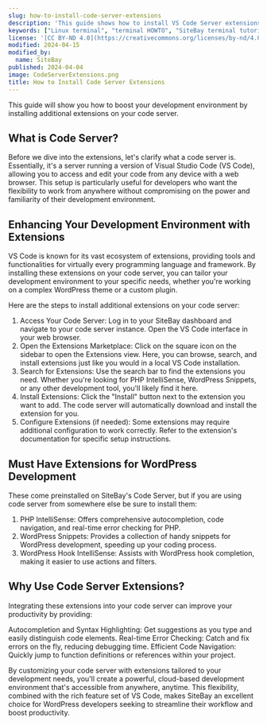 ```yaml
---
slug: how-to-install-code-server-extensions
description: 'This guide shows how to install VS Code Server extensions in the browser.'
keywords: ["Linux terminal", "terminal HOWTO", "SiteBay terminal tutorial"]
license: '[CC BY-ND 4.0](https://creativecommons.org/licenses/by-nd/4.0)'
modified: 2024-04-15
modified_by:
  name: SiteBay
published: 2024-04-04
image: CodeServerExtensions.png
title: How to Install Code Server Extensions
---
```



This guide will show you how to boost your development environment by installing additional extensions on your code server.

## What is Code Server?

Before we dive into the extensions, let's clarify what a code server is. Essentially, it's a server running a version of Visual Studio Code (VS Code), allowing you to access and edit your code from any device with a web browser. This setup is particularly useful for developers who want the flexibility to work from anywhere without compromising on the power and familiarity of their development environment.

## Enhancing Your Development Environment with Extensions

VS Code is known for its vast ecosystem of extensions, providing tools and functionalities for virtually every programming language and framework. By installing these extensions on your code server, you can tailor your development environment to your specific needs, whether you're working on a complex WordPress theme or a custom plugin.

Here are the steps to install additional extensions on your code server:

1. Access Your Code Server: Log in to your SiteBay dashboard and navigate to your code server instance. Open the VS Code interface in your web browser.
1. Open the Extensions Marketplace: Click on the square icon on the sidebar to open the Extensions view. Here, you can browse, search, and install extensions just like you would in a local VS Code installation.
1. Search for Extensions: Use the search bar to find the extensions you need. Whether you're looking for PHP IntelliSense, WordPress Snippets, or any other development tool, you'll likely find it here.
1. Install Extensions: Click the "Install" button next to the extension you want to add. The code server will automatically download and install the extension for you.
1. Configure Extensions (if needed): Some extensions may require additional configuration to work correctly. Refer to the extension's documentation for specific setup instructions.

## Must Have Extensions for WordPress Development

These come preinstalled on SiteBay's Code Server, but if you are using code server from somewhere else be sure to install them:

1. PHP IntelliSense: Offers comprehensive autocompletion, code navigation, and real-time error checking for PHP.
1. WordPress Snippets: Provides a collection of handy snippets for WordPress development, speeding up your coding process.
1. WordPress Hook IntelliSense: Assists with WordPress hook completion, making it easier to use actions and filters.
## Why Use Code Server Extensions?

Integrating these extensions into your code server can improve your productivity by providing:

Autocompletion and Syntax Highlighting: Get suggestions as you type and easily distinguish code elements.
Real-time Error Checking: Catch and fix errors on the fly, reducing debugging time.
Efficient Code Navigation: Quickly jump to function definitions or references within your project.

By customizing your code server with extensions tailored to your development needs, you'll create a powerful, cloud-based development environment that's accessible from anywhere, anytime. This flexibility, combined with the rich feature set of VS Code, makes SiteBay an excellent choice for WordPress developers seeking to streamline their workflow and boost productivity.